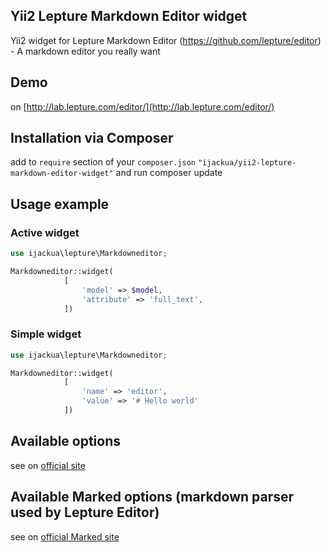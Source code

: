 Yii2 Lepture Markdown Editor widget
---

Yii2 widget for Lepture Markdown Editor (https://github.com/lepture/editor) - A markdown editor you really want

## Demo

on [http://lab.lepture.com/editor/](http://lab.lepture.com/editor/)

## Installation via Composer
add to `require` section of your `composer.json`
`"ijackua/yii2-lepture-markdown-editor-widget"`
and run composer update

## Usage example

### Active widget

```php
use ijackua\lepture\Markdowneditor;

Markdowneditor::widget(
			[
				'model' => $model,
				'attribute' => 'full_text',
			])
```

### Simple widget

```php
use ijackua\lepture\Markdowneditor;

Markdowneditor::widget(
			[
				'name' => 'editor',
				'value' => '# Hello world'
			])
```

## Available options

see on [official site](https://github.com/lepture/editor)

## Available Marked options (markdown parser used by Lepture Editor)
see on [official Marked site](https://github.com/chjj/marked)